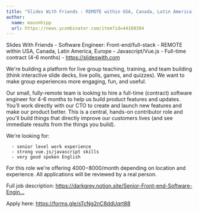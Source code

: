 ```yaml
---
title: "Slides With Friends : REMOTE within USA, Canada, Latin America, Europe"
author:
  name: masonhipp
  url: https://news.ycombinator.com/item?id=44160304
---
```


<JobNavigation />

Slides With Friends - Software Engineer: Front-end&#x2F;full-stack - REMOTE within USA, Canada, Latin America, Europe - Javascript&#x2F;Vue.js - Full-time contract (4-6 months) - <a href="https:&#x2F;&#x2F;slideswith.com" rel="nofollow">https:&#x2F;&#x2F;slideswith.com</a>

We&#x27;re building a platform for live group teaching, training, and team building (think interactive slide decks, live polls, games, and quizzes). We want to make group experiences more engaging, fun, and useful.

Our small, fully-remote team is looking to hire a full-time (contract) software engineer for 4-6 months to help us build product features and updates. You’ll work directly with our CTO to create and launch new features and make our product better. This is a central, hands-on contributor role and you&#x27;ll build things that directly improve our customers lives (and see immediate results from the things you build).

We&#x27;re looking for:

<pre><code>  - senior level work experience
  - strong vue.js&#x2F;javascript skills
  - very good spoken English
</code></pre>
For this role we&#x27;re offering $4000-$8000&#x2F;month depending on location and experience. All applications will be reviewed by a real person.

Full job description: <a href="https:&#x2F;&#x2F;darkgrey.notion.site&#x2F;Senior-Front-end-Software-Engineer-Slides-With-Friends-206284cc256a8046a19fcd6a0da43926" rel="nofollow">https:&#x2F;&#x2F;darkgrey.notion.site&#x2F;Senior-Front-end-Software-Engin...</a>

Apply here: <a href="https:&#x2F;&#x2F;forms.gle&#x2F;sTcNg2nC8ddUqrt88" rel="nofollow">https:&#x2F;&#x2F;forms.gle&#x2F;sTcNg2nC8ddUqrt88</a>
<JobApplication />
